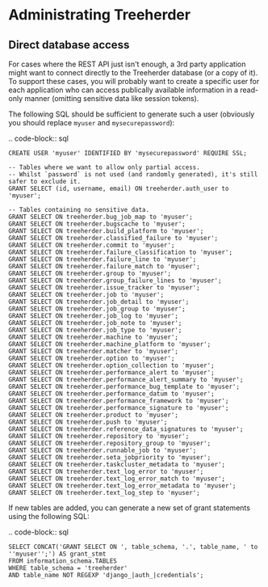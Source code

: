 Administrating Treeherder
=========================

Direct database access
----------------------

For cases where the REST API just isn't enough, a 3rd party
application might want to connect directly to the Treeherder
database (or a copy of it). To support these cases, you
will probably want to create a specific user for each application
who can access publically available information in a read-only
manner (omitting sensitive data like session tokens).

The following SQL should be sufficient to generate such a user
(obviously you should replace `myuser` and `mysecurepassword`):

.. code-block:: sql

    CREATE USER 'myuser' IDENTIFIED BY 'mysecurepassword' REQUIRE SSL;

    -- Tables where we want to allow only partial access.
    -- Whilst `password` is not used (and randomly generated), it's still safer to exclude it.
    GRANT SELECT (id, username, email) ON treeherder.auth_user to 'myuser';

    -- Tables containing no sensitive data.
    GRANT SELECT ON treeherder.bug_job_map to 'myuser';
    GRANT SELECT ON treeherder.bugscache to 'myuser';
    GRANT SELECT ON treeherder.build_platform to 'myuser';
    GRANT SELECT ON treeherder.classified_failure to 'myuser';
    GRANT SELECT ON treeherder.commit to 'myuser';
    GRANT SELECT ON treeherder.failure_classification to 'myuser';
    GRANT SELECT ON treeherder.failure_line to 'myuser';
    GRANT SELECT ON treeherder.failure_match to 'myuser';
    GRANT SELECT ON treeherder.group to 'myuser';
    GRANT SELECT ON treeherder.group_failure_lines to 'myuser';
    GRANT SELECT ON treeherder.issue_tracker to 'myuser';
    GRANT SELECT ON treeherder.job to 'myuser';
    GRANT SELECT ON treeherder.job_detail to 'myuser';
    GRANT SELECT ON treeherder.job_group to 'myuser';
    GRANT SELECT ON treeherder.job_log to 'myuser';
    GRANT SELECT ON treeherder.job_note to 'myuser';
    GRANT SELECT ON treeherder.job_type to 'myuser';
    GRANT SELECT ON treeherder.machine to 'myuser';
    GRANT SELECT ON treeherder.machine_platform to 'myuser';
    GRANT SELECT ON treeherder.matcher to 'myuser';
    GRANT SELECT ON treeherder.option to 'myuser';
    GRANT SELECT ON treeherder.option_collection to 'myuser';
    GRANT SELECT ON treeherder.performance_alert to 'myuser';
    GRANT SELECT ON treeherder.performance_alert_summary to 'myuser';
    GRANT SELECT ON treeherder.performance_bug_template to 'myuser';
    GRANT SELECT ON treeherder.performance_datum to 'myuser';
    GRANT SELECT ON treeherder.performance_framework to 'myuser';
    GRANT SELECT ON treeherder.performance_signature to 'myuser';
    GRANT SELECT ON treeherder.product to 'myuser';
    GRANT SELECT ON treeherder.push to 'myuser';
    GRANT SELECT ON treeherder.reference_data_signatures to 'myuser';
    GRANT SELECT ON treeherder.repository to 'myuser';
    GRANT SELECT ON treeherder.repository_group to 'myuser';
    GRANT SELECT ON treeherder.runnable_job to 'myuser';
    GRANT SELECT ON treeherder.seta_jobpriority to 'myuser';
    GRANT SELECT ON treeherder.taskcluster_metadata to 'myuser';
    GRANT SELECT ON treeherder.text_log_error to 'myuser';
    GRANT SELECT ON treeherder.text_log_error_match to 'myuser';
    GRANT SELECT ON treeherder.text_log_error_metadata to 'myuser';
    GRANT SELECT ON treeherder.text_log_step to 'myuser';

If new tables are added, you can generate a new set of grant
statements using the following SQL:

.. code-block:: sql

    SELECT CONCAT('GRANT SELECT ON ', table_schema, '.', table_name, ' to ''myuser'';') AS grant_stmt
    FROM information_schema.TABLES
    WHERE table_schema = 'treeherder'
    AND table_name NOT REGEXP 'django_|auth_|credentials';
